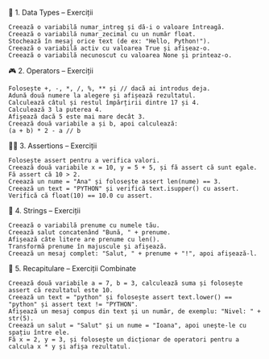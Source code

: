 📘 1. Data Types – Exerciții

    Creează o variabilă numar_intreg și dă-i o valoare întreagă.
    Creează o variabilă numar_zecimal cu un număr float.
    Stochează în mesaj orice text (de ex: "Hello, Python!").
    Creează o variabilă activ cu valoarea True și afișeaz-o.
    Creează o variabilă necunoscut cu valoarea None și printeaz-o.

🎮 2. Operators – Exerciții

    Folosește +, -, *, /, %, ** și // dacă ai introdus deja.
    Adună două numere la alegere și afișează rezultatul.
    Calculează câtul și restul împărțirii dintre 17 și 4.
    Calculează 3 la puterea 4.
    Afișează dacă 5 este mai mare decât 3.
    Creează două variabile a și b, apoi calculează:
    (a + b) * 2 - a // b
🕵️‍♂️ 3. Assertions – Exerciții

    Folosește assert pentru a verifica valori.
    Creează două variabile x = 10, y = 5 + 5, și fă assert că sunt egale.
    Fă assert că 10 > 2.
    Creează un nume = "Ana" și folosește assert len(nume) == 3.
    Creează un text = "PYTHON" și verifică text.isupper() cu assert.
    Verifică că float(10) == 10.0 cu assert.

🎉 4. Strings – Exerciții

    Creează o variabilă prenume cu numele tău.
    Creează salut concatenând "Bună, " + prenume.
    Afișează câte litere are prenume cu len().
    Transformă prenume în majuscule și afișează.
    Creează un mesaj complet: "Salut, " + prenume + "!", apoi afișează-l.

🧠 5. Recapitulare – Exerciții Combinate

    Creează două variabile a = 7, b = 3, calculează suma și folosește assert că rezultatul este 10.
    Creează un text = "python" și folosește assert text.lower() == "python" și assert text != "PYTHON".
    Afișează un mesaj compus din text și un număr, de exemplu: "Nivel: " + str(5).
    Creează un salut = "Salut" și un nume = "Ioana", apoi unește-le cu spațiu între ele.
    Fă x = 2, y = 3, și folosește un dicționar de operatori pentru a calcula x * y și afișa rezultatul.